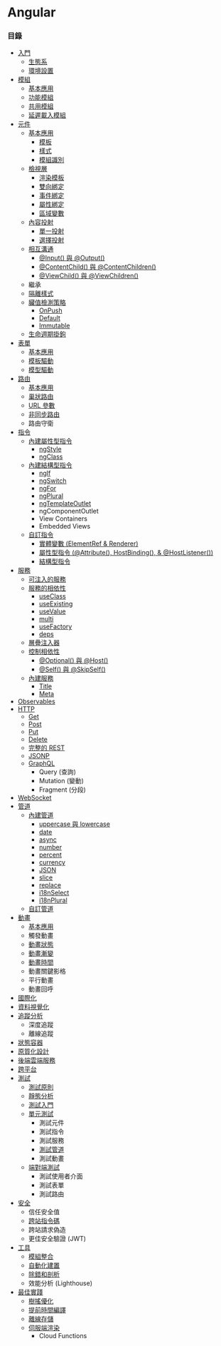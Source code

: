 # Angular

### 目錄

* [入門](https://github.com/Shyam-Chen/Big-Little-Books/blob/master/Angular/getting-started.md)
  * [生態系](https://github.com/Shyam-Chen/Big-Little-Books/blob/master/Angular/getting-started.md#生態系)
  * [環境設置](https://github.com/Shyam-Chen/Big-Little-Books/blob/master/Angular/getting-started.md#環境設置)
* [模組](https://github.com/Shyam-Chen/Big-Little-Books/blob/master/Angular/modules.md)
  * [基本應用](https://github.com/Shyam-Chen/Big-Little-Books/blob/master/Angular/modules.md#基本應用)
  * [功能模組](https://github.com/Shyam-Chen/Big-Little-Books/blob/master/Angular/modules.md#功能模組)
  * [共用模組](https://github.com/Shyam-Chen/Big-Little-Books/blob/master/Angular/modules.md#共用模組)
  * [延遲載入模組](https://github.com/Shyam-Chen/Big-Little-Books/blob/master/Angular/modules.md#延遲載入模組)
* [元件](https://github.com/Shyam-Chen/Big-Little-Books/blob/master/Angular/components.md)
  * [基本應用](https://github.com/Shyam-Chen/Big-Little-Books/blob/master/Angular/components.md#基本應用)
    * [模板](https://github.com/Shyam-Chen/Big-Little-Books/blob/master/Angular/components.md#模板)
    * [樣式](https://github.com/Shyam-Chen/Big-Little-Books/blob/master/Angular/components.md#樣式)
    * [模組識別](https://github.com/Shyam-Chen/Big-Little-Books/blob/master/Angular/components.md#模組識別)
  * [檢視層](https://github.com/Shyam-Chen/Big-Little-Books/blob/master/Angular/components.md#檢視層)
    * [渲染模板](https://github.com/Shyam-Chen/Big-Little-Books/blob/master/Angular/components.md#渲染模板)
    * [雙向綁定](https://github.com/Shyam-Chen/Big-Little-Books/blob/master/Angular/components.md#雙向綁定)
    * [事件綁定](https://github.com/Shyam-Chen/Big-Little-Books/blob/master/Angular/components.md#事件綁定)
    * [屬性綁定](https://github.com/Shyam-Chen/Big-Little-Books/blob/master/Angular/components.md#屬性綁定)
    * [區域變數](https://github.com/Shyam-Chen/Big-Little-Books/blob/master/Angular/components.md#區域變數)
  * [內容投射](https://github.com/Shyam-Chen/Big-Little-Books/blob/master/Angular/components.md#內容投射)
    * [單一投射](https://github.com/Shyam-Chen/Big-Little-Books/blob/master/Angular/components.md#單一投射)
    * [選擇投射](https://github.com/Shyam-Chen/Big-Little-Books/blob/master/Angular/components.md#選擇投射)
  * [相互溝通](https://github.com/Shyam-Chen/Big-Little-Books/blob/master/Angular/components.md#相互溝通)
    * [@Input() 與 @Output()](https://github.com/Shyam-Chen/Big-Little-Books/blob/master/Angular/components.md#input-與-output)
    * [@ContentChild() 與 @ContentChildren()](https://github.com/Shyam-Chen/Big-Little-Books/blob/master/Angular/components.md#contentchild-與-contentchildren)
    * [@ViewChild() 與 @ViewChildren()](https://github.com/Shyam-Chen/Big-Little-Books/blob/master/Angular/components.md#viewchild-與-viewchildren)
  * 繼承
  * [隔離樣式](https://github.com/Shyam-Chen/Big-Little-Books/blob/master/Angular/components.md#隔離樣式)
  * [臟值檢測策略](https://github.com/Shyam-Chen/Big-Little-Books/blob/master/Angular/components.md#臟值檢測策略)
    * [OnPush](https://github.com/Shyam-Chen/Big-Little-Books/blob/master/Angular/components.md#onpush)
    * [Default](https://github.com/Shyam-Chen/Big-Little-Books/blob/master/Angular/components.md#default)
    * [Immutable](https://github.com/Shyam-Chen/Big-Little-Books/blob/master/Angular/components.md#immutable)
  * [生命週期掛鉤](https://github.com/Shyam-Chen/Big-Little-Books/blob/master/Angular/components.md#生命週期掛鉤)
* [表單](https://github.com/Shyam-Chen/Big-Little-Books/blob/master/Angular/forms.md)
  * [基本應用](https://github.com/Shyam-Chen/Big-Little-Books/blob/master/Angular/forms.md#基本應用)
  * [模板驅動](https://github.com/Shyam-Chen/Big-Little-Books/blob/master/Angular/forms.md#模板驅動)
  * [模型驅動](https://github.com/Shyam-Chen/Big-Little-Books/blob/master/Angular/forms.md#模型驅動)
* [路由](https://github.com/Shyam-Chen/Big-Little-Books/blob/master/Angular/routing.md)
  * [基本應用](https://github.com/Shyam-Chen/Big-Little-Books/blob/master/Angular/routing.md#基本應用)
  * [巢狀路由](https://github.com/Shyam-Chen/Big-Little-Books/blob/master/Angular/routing.md#巢狀路由)
  * [URL 參數](https://github.com/Shyam-Chen/Big-Little-Books/blob/master/Angular/routing.md#url-參數)
  * [非同步路由](https://github.com/Shyam-Chen/Big-Little-Books/blob/master/Angular/routing.md#非同步路由)
  * 路由守衛
* [指令](https://github.com/Shyam-Chen/Big-Little-Books/blob/master/Angular/directives.md)
  * [內建屬性型指令](https://github.com/Shyam-Chen/Big-Little-Books/blob/master/Angular/directives.md#內建屬性型指令)
    * [ngStyle](https://github.com/Shyam-Chen/Big-Little-Books/blob/master/Angular/directives.md#ng-style)
    * [ngClass](https://github.com/Shyam-Chen/Big-Little-Books/blob/master/Angular/directives.md#ng-class)
  * [內建結構型指令](https://github.com/Shyam-Chen/Big-Little-Books/blob/master/Angular/directives.md#內建結構型指令)
    * [ngIf](https://github.com/Shyam-Chen/Big-Little-Books/blob/master/Angular/directives.md#ng-if)
    * [ngSwitch](https://github.com/Shyam-Chen/Big-Little-Books/blob/master/Angular/directives.md#ng-switch)
    * [ngFor](https://github.com/Shyam-Chen/Big-Little-Books/blob/master/Angular/directives.md#ng-for)
    * [ngPlural](https://github.com/Shyam-Chen/Big-Little-Books/blob/master/Angular/directives.md#ng-plural)
    * [ngTemplateOutlet](https://github.com/Shyam-Chen/Big-Little-Books/blob/master/Angular/directives.md#ng-template-outlet)
    * ngComponentOutlet
    * View Containers
    * Embedded Views
  * [自訂指令](https://github.com/Shyam-Chen/Big-Little-Books/blob/master/Angular/directives.md#自訂指令)
    * [實體變數 (ElementRef & Renderer)](https://github.com/Shyam-Chen/Big-Little-Books/blob/master/Angular/directives.md#實體變數)
    * [屬性型指令 (@Attribute(), HostBinding(), & @HostListener())](https://github.com/Shyam-Chen/Big-Little-Books/blob/master/Angular/directives.md#屬性型指令)
    * [結構型指令](https://github.com/Shyam-Chen/Big-Little-Books/blob/master/Angular/directives.md#結構型指令)
* [服務](https://github.com/Shyam-Chen/Big-Little-Books/blob/master/Angular/services.md)
  * [可注入的服務](https://github.com/Shyam-Chen/Big-Little-Books/blob/master/Angular/services.md#可注入的服務)
  * [服務的相依性](https://github.com/Shyam-Chen/Big-Little-Books/blob/master/Angular/services.md#服務的相依性)
    * [useClass](https://github.com/Shyam-Chen/Big-Little-Books/blob/master/Angular/services.md#useclass)
    * [useExisting](https://github.com/Shyam-Chen/Big-Little-Books/blob/master/Angular/services.md#useexisting)
    * [useValue](https://github.com/Shyam-Chen/Big-Little-Books/blob/master/Angular/services.md#usevalue)
    * [multi](https://github.com/Shyam-Chen/Big-Little-Books/blob/master/Angular/services.md#multi)
    * [useFactory](https://github.com/Shyam-Chen/Big-Little-Books/blob/master/Angular/services.md#usefactory)
    * [deps](https://github.com/Shyam-Chen/Big-Little-Books/blob/master/Angular/services.md#deps)
  * [層疊注入器](https://github.com/Shyam-Chen/Big-Little-Books/blob/master/Angular/services.md#層疊注入器)
  * [控制相依性](https://github.com/Shyam-Chen/Big-Little-Books/blob/master/Angular/services.md#控制相依性)
    * [@Optional() 與 @Host()](https://github.com/Shyam-Chen/Big-Little-Books/blob/master/Angular/services.md#optional-與-host)
    * [@Self() 與 @SkipSelf()](https://github.com/Shyam-Chen/Big-Little-Books/blob/master/Angular/services.md#self-與-skipself)
  * [內建服務](https://github.com/Shyam-Chen/Big-Little-Books/blob/master/Angular/services.md#內建服務)
    * [Title](https://github.com/Shyam-Chen/Big-Little-Books/blob/master/Angular/services.md#title)
    * [Meta](https://github.com/Shyam-Chen/Big-Little-Books/blob/master/Angular/services.md#meta)
* [Observables](https://github.com/Shyam-Chen/Big-Little-Books/blob/master/Angular/observables.md)
* [HTTP](https://github.com/Shyam-Chen/Big-Little-Books/blob/master/Angular/http.md)
  * [Get](https://github.com/Shyam-Chen/Big-Little-Books/blob/master/Angular/http.md#get)
  * [Post](https://github.com/Shyam-Chen/Big-Little-Books/blob/master/Angular/http.md#post)
  * [Put](https://github.com/Shyam-Chen/Big-Little-Books/blob/master/Angular/http.md#put)
  * [Delete](https://github.com/Shyam-Chen/Big-Little-Books/blob/master/Angular/http.md#delete)
  * [完整的 REST](https://github.com/Shyam-Chen/Big-Little-Books/blob/master/Angular/http.md#完整的-rest)
  * [JSONP](https://github.com/Shyam-Chen/Big-Little-Books/blob/master/Angular/http.md#jsonp)
  * [GraphQL](https://github.com/Shyam-Chen/Big-Little-Books/blob/master/Angular/http.md#graphql)
    * Query (查詢)
    * Mutation (變動)
    * Fragment (分段)
* [WebSocket](https://github.com/Shyam-Chen/Big-Little-Books/blob/master/Angular/websocket.md)
* [管道](https://github.com/Shyam-Chen/Big-Little-Books/blob/master/Angular/pipes.md)
  * [內建管道](https://github.com/Shyam-Chen/Big-Little-Books/blob/master/Angular/pipes.md#內建管道)
    * [uppercase 與 lowercase](https://github.com/Shyam-Chen/Big-Little-Books/blob/master/Angular/pipes.md#大小寫)
    * [date](https://github.com/Shyam-Chen/Big-Little-Books/blob/master/Angular/pipes.md#日期)
    * [async](https://github.com/Shyam-Chen/Big-Little-Books/blob/master/Angular/pipes.md#非同步)
    * [number](https://github.com/Shyam-Chen/Big-Little-Books/blob/master/Angular/pipes.md#數值-十進制)
    * [percent](https://github.com/Shyam-Chen/Big-Little-Books/blob/master/Angular/pipes.md#百分率)
    * [currency](https://github.com/Shyam-Chen/Big-Little-Books/blob/master/Angular/pipes.md#貨幣)
    * [JSON](https://github.com/Shyam-Chen/Big-Little-Books/blob/master/Angular/pipes.md#json)
    * [slice](https://github.com/Shyam-Chen/Big-Little-Books/blob/master/Angular/pipes.md#裁切)
    * [replace](https://github.com/Shyam-Chen/Big-Little-Books/blob/master/Angular/pipes.md#替換)
    * [i18nSelect](https://github.com/Shyam-Chen/Big-Little-Books/blob/master/Angular/pipes.md#選擇)
    * [i18nPlural](https://github.com/Shyam-Chen/Big-Little-Books/blob/master/Angular/pipes.md#複數)
  * [自訂管道](https://github.com/Shyam-Chen/Big-Little-Books/blob/master/Angular/pipes.md#自訂管道)
* [動畫](https://github.com/Shyam-Chen/Big-Little-Books/blob/master/Angular/animations.md)
  * [基本應用](https://github.com/Shyam-Chen/Big-Little-Books/blob/master/Angular/animations.md#基本應用)
  * 觸發動畫
  * [動畫狀態](https://github.com/Shyam-Chen/Big-Little-Books/blob/master/Angular/animations.md#動畫狀態)
  * [動畫漸變](https://github.com/Shyam-Chen/Big-Little-Books/blob/master/Angular/animations.md#動畫漸變)
  * [動畫時間](https://github.com/Shyam-Chen/Big-Little-Books/blob/master/Angular/animations.md#動畫時間)
  * 動畫關鍵影格
  * 平行動畫
  * 動畫回呼
* [國際化](https://github.com/Shyam-Chen/Big-Little-Books/blob/master/Angular/internationalization.md)
* [資料視覺化](https://github.com/Shyam-Chen/Big-Little-Books/blob/master/Angular/data-visualization.md)
* [追蹤分析](https://github.com/Shyam-Chen/Big-Little-Books/blob/master/Angular/analysis.md)
  * 深度追蹤
  * 離線追蹤
* [狀態容器](https://github.com/Shyam-Chen/Big-Little-Books/blob/master/Angular/state-container.md)
* [原質化設計](https://github.com/Shyam-Chen/Big-Little-Books/blob/master/Angular/material.md)
* [後端雲端服務](https://github.com/Shyam-Chen/Big-Little-Books/blob/master/Angular/firebase.md)
* [跨平台](https://github.com/Shyam-Chen/Big-Little-Books/blob/master/Angular/cross-platform.md)
* [測試](https://github.com/Shyam-Chen/Big-Little-Books/blob/master/Angular/testing.md)
  * [測試原則](https://github.com/Shyam-Chen/Big-Little-Books/blob/master/Angular/testing.md#測試原則)
  * [靜態分析](https://github.com/Shyam-Chen/Big-Little-Books/blob/master/Angular/testing.md#靜態分析)
  * [測試入門](https://github.com/Shyam-Chen/Big-Little-Books/blob/master/Angular/testing.md#測試入門)
  * [單元測試](https://github.com/Shyam-Chen/Big-Little-Books/blob/master/Angular/testing.md#單元測試)
    * 測試元件
    * 測試指令
    * 測試服務
    * [測試管道](https://github.com/Shyam-Chen/Big-Little-Books/blob/master/Angular/testing.md#測試管道)
    * 測試動畫
  * [端對端測試](https://github.com/Shyam-Chen/Big-Little-Books/blob/master/Angular/testing.md#端對端測試)
    * 測試使用者介面
    * 測試表單
    * 測試路由
* [安全](https://github.com/Shyam-Chen/Big-Little-Books/blob/master/Angular/security.md)
  * 信任安全值
  * [跨站指令碼](https://github.com/Shyam-Chen/Big-Little-Books/blob/master/Angular/security.md#跨站指令碼)
  * 跨站請求偽造
  * 更佳安全驗證 (JWT)
* [工具](https://github.com/Shyam-Chen/Big-Little-Books/blob/master/Angular/tools.md)
  * [模組整合](https://github.com/Shyam-Chen/Big-Little-Books/blob/master/Angular/tools.md#模組整合)
  * [自動化建置](https://github.com/Shyam-Chen/Big-Little-Books/blob/master/Angular/tools.md#自動化建置)
  * [除錯和剖析](https://github.com/Shyam-Chen/Big-Little-Books/blob/master/Angular/tools.md#除錯和剖析)
  * 效能分析 (Lighthouse)
* [最佳實踐](https://github.com/Shyam-Chen/Big-Little-Books/blob/master/Angular/best-practices.md)
  * [樹搖優化](https://github.com/Shyam-Chen/Big-Little-Books/blob/master/Angular/best-practices.md#樹搖優化)
  * [提前時間編譯](https://github.com/Shyam-Chen/Big-Little-Books/blob/master/Angular/best-practices.md#提前時間編譯)
  * [離線存儲](https://github.com/Shyam-Chen/Big-Little-Books/blob/master/Angular/best-practices.md#離線存儲)
  * [伺服端渲染](https://github.com/Shyam-Chen/Big-Little-Books/blob/master/Angular/best-practices.md#伺服端渲染)
    * Cloud Functions
